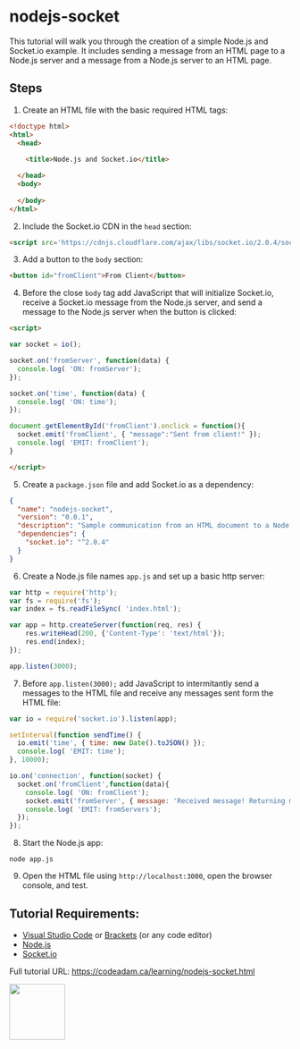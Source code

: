 # nodejs-socket

This tutorial will walk you through the creation of a simple Node.js and Socket.io example. It includes sending a message from an HTML page to a Node.js server and a message from a Node.js server to an HTML page. 

## Steps

1. Create an HTML file with the basic required HTML tags:

```html
<!doctype html>
<html>
  <head>
    
    <title>Node.js and Socket.io</title>

  </head>
  <body> 
       
  </body>
</html>
```

2. Include the Socket.io CDN in the `head` section:

```html
<script src='https://cdnjs.cloudflare.com/ajax/libs/socket.io/2.0.4/socket.io.js'></script>
```

3. Add a button to the `body` section:

```html
<button id="fromClient">From Client</button>
```

4. Before the close `body` tag add JavaScript that will initialize Socket.io, receive a Socket.io message from the Node.js server, and send a message to the Node.js server when the button is clicked:

```html
<script>

var socket = io();

socket.on('fromServer', function(data) {
  console.log( 'ON: fromServer');
});

socket.on('time', function(data) {
  console.log( 'ON: time');
});

document.getElementById('fromClient').onclick = function(){
  socket.emit('fromClient', { "message":"Sent from client!" });
  console.log( 'EMIT: fromClient');
}

</script>
```

5. Create a `package.json` file and add Socket.io as a dependency:

```json
{
  "name": "nodejs-socket",
  "version": "0.0.1",
  "description": "Sample communication from an HTML document to a Node.js server using Socket.io.",
  "dependencies": {
    "socket.io": "^2.0.4"
  }
}
```

6. Create a Node.js file names `app.js` and set up a basic http server:

```javascript
var http = require('http');
var fs = require('fs');
var index = fs.readFileSync( 'index.html');

var app = http.createServer(function(req, res) {
    res.writeHead(200, {'Content-Type': 'text/html'});
    res.end(index);
});

app.listen(3000);
```

7. Before `app.listen(3000);` add JavaScript to intermitantly send a messages to the HTML file and receive any messages sent form the HTML file:

```javascript
var io = require('socket.io').listen(app);

setInterval(function sendTime() {
  io.emit('time', { time: new Date().toJSON() });
  console.log( 'EMIT: time');
}, 10000);

io.on('connection', function(socket) {
  socket.on('fromClient',function(data){
    console.log( 'ON: fromClient');
    socket.emit('fromServer', { message: 'Received message! Returning message!!' });
    console.log( 'EMIT: fromServers');
  });
});
```

8. Start the Node.js app:

```
node app.js
```

9. Open the HTML file using `http://localhost:3000`, open the browser console, and test.

## Tutorial Requirements:

* [Visual Studio Code](https://code.visualstudio.com/) or [Brackets](http://brackets.io/) (or any code editor)
* [Node.js](https://nodejs.org/en/)
* [Socket.io](https://socket.io/)

Full tutorial URL: https://codeadam.ca/learning/nodejs-socket.html

<a href="https://codeadam.ca">
<img src="https://codeadam.ca/images/code-block.png" width="100">
</a>
